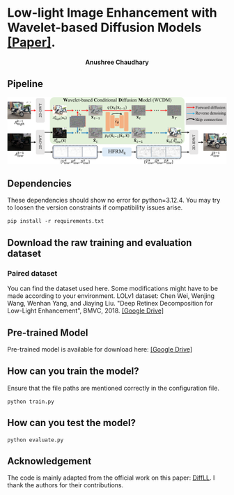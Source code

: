 # Low-light Image Enhancement with Wavelet-based Diffusion Models [[Paper]](https://arxiv.org/pdf/2306.00306.pdf).
<h4 align="center">Anushree Chaudhary</center>

## Pipeline
![](./Figures/pipeline.png)

## Dependencies
These dependencies should show no error for python=3.12.4. You may try to loosen the version constraints if compatibility issues arise.
```
pip install -r requirements.txt
````

## Download the raw training and evaluation dataset
### Paired dataset
You can find the dataset used here. Some modifications might have to be made according to your environment.
LOLv1 dataset: Chen Wei, Wenjing Wang, Wenhan Yang, and Jiaying Liu. "Deep Retinex Decomposition for Low-Light Enhancement", BMVC, 2018.  [[Google Drive]](https://drive.google.com/file/d/1It291IA2DVi8k2YZ-G0d1cGm301Tsi7r/view?usp=sharing)


## Pre-trained Model
Pre-trained model is available for download here: [[Google Drive]](https://drive.google.com/file/d/1f4zDvPsWKrID33OJdeHwc5VOBILkm0KW/view?usp=sharing)

## How can you train the model?
Ensure that the file paths are mentioned correctly in the configuration file.
```
python train.py  
```

## How can you test the model?
```
python evaluate.py
```


## Acknowledgement
The code is mainly adapted from the official work on this paper: [DiffLL](https://github.com/JianghaiSCU/Diffusion-Low-Light). I thank the authors for their contributions.
